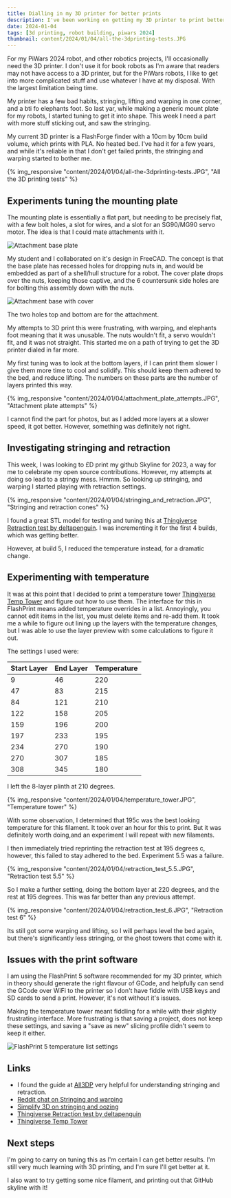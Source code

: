 ```yaml
---
title: Dialling in my 3D printer for better prints
description: I've been working on getting my 3D printer to print better, and have been making some progress
date: 2024-01-04
tags: [3d printing, robot building, piwars 2024]
thumbnail: content/2024/01/04/all-the-3dprinting-tests.JPG
---
```

For my PiWars 2024 robot, and other robotics projects, I'll occasionally need the 3D printer. I don't use it for book robots as I'm aware that readers may not have access to a 3D printer, but for the PiWars robots, I like to get into more complicated stuff and use whatever I have at my disposal. With the largest limitation being time.

My printer has a few bad habits, stringing, lifting and warping in one corner, and a bti fo elephants foot. So last yar, while making a generic mount plate for my robots, I started tuning to get it into shape. This week I need a part with more stuff sticking out, and saw the stringing.

My current 3D printer is a FlashForge finder with a 10cm by 10cm build volume, which prints with PLA. No heated bed. I've had it for a few years, and while it's reliable in that I don't get failed prints, the stringing and warping started to bother me.

{% img_responsive "content/2024/01/04/all-the-3dprinting-tests.JPG", "All the 3D printing tests" %}

## Experiments tuning the mounting plate

The mounting plate is essentially a flat part, but needing to be precisely flat, with a few bolt holes, a slot for wires, and a slot for an SG90/MG90 servo motor. The idea is that I could mate attachments with it.

![Attachment base plate](attachment-base-plate.png)

My student and I collaborated on it's design in FreeCAD. The concept is that the base plate has recessed holes for dropping nuts in, and would be embedded as part of a shell/hull structure for a robot. The cover plate drops over the nuts, keeping those captive, and the 6 countersunk side holes are for bolting this assembly down with the nuts.

![Attachment base with cover](attachment-base-with-cover.png)

The two holes top and bottom are for the attachment.

My attempts to 3D print this were frustrating, with warping, and elephants foot meaning that it was unusable. The nuts wouldn't fit, a servo wouldn't fit, and it was not straight. This started me on a path of trying to get the 3D printer dialed in far more.

My first tuning was to look at the bottom layers, if I can print them slower I give them more time to cool and solidify. This should keep them adhered to the bed, and reduce lifting. The numbers on these parts are the number of layers printed this way.

{% img_responsive "content/2024/01/04/attachment_plate_attempts.JPG", "Attachment plate attempts" %}

I cannot find the part for photos, but as I added more layers at a slower speed, it got better. However, something was definitely not right.

## Investigating stringing and retraction

This week, I was looking to £D print my github Skyline for 2023, a way for me to celebrate my open source contributions. However, my attempts at doing so lead to a stringy mess. Hmmm. So looking up stringing, and warping I started playing with retraction settings.

{% img_responsive "content/2024/01/04/stringing_and_retraction.JPG", "Stringing and retraction cones" %}

I found a great STL model for testing and tuning this at [Thingiverse Retraction test by deltapenguin](https://www.thingiverse.com/thing:909901). I was incrementing it for the first 4 builds, which was getting better.

However, at build 5, I reduced the temperature instead, for a dramatic change.

## Experimenting with temperature

It was at this point that I decided to print a temperature tower [Thingiverse Temp Tower](https://www.thingiverse.com/thing:2493504) and figure out how to use them. The interface for this in FlashPrint means added temperature overrides in a list. Annoyingly, you cannot edit items in the list, you must delete items and re-add them. It took me a while to figure out lining up the layers with the temperature changes, but I was able to use the layer preview with some calculations to figure it out.

The settings I used were:

| Start Layer | End Layer | Temperature |
| ---- | ---- | ---- |
| 9 | 46 | 220 |
| 47 | 83 | 215 |
| 84 | 121 | 210 |
| 122 | 158 | 205 |
| 159 | 196 | 200 |
| 197 | 233 | 195 |
| 234 | 270 | 190 |
| 270 | 307 | 185 |
| 308 | 345 | 180 |

I left the 8-layer plinth at 210 degrees.

{% img_responsive "content/2024/01/04/temperature_tower.JPG", "Temperature tower" %}

With some observation, I determined that 195c was the best looking temperature for this filament. It took over an hour for this to print. But it was definitely worth  doing,and an experiment I will repeat with new filaments.

I then immediately tried reprinting the retraction test at 195 degrees c, however, this failed to stay adhered to the bed. Experiment 5.5 was a failure.

{% img_responsive "content/2024/01/04/retraction_test_5.5.JPG", "Retraction test 5.5" %}

So I make a further setting, doing the bottom layer at 220 degrees, and the rest at 195 degrees. This was far better than any previous attempt.

{% img_responsive "content/2024/01/04/retraction_test_6.JPG", "Retraction test 6" %}

Its still got some warping and lifting, so I will perhaps level the bed again, but there's significantly less stringing, or the ghost towers that come with it.

## Issues with the print software

I am using the FlashPrint 5 software recommended for my 3D printer, which in theory should generate the right flavour of GCode, and helpfully can send the GCode over WiFi to the printer so I don't have fiddle with USB keys and SD cards to send a print. However, it's not without it's issues.

Making the temperature tower meant fiddling for a while with their slightly frustrating interface. More frustrating is that saving a project, does not keep these settings, and saving a "save as new" slicing profile didn't seem to keep it either.

![FlashPrint 5 temperature list settings](flashprint-ui-temperature-list.png)

## Links

- I found the guide at [All3DP](https://all3dp.com/2/3d-print-stringing-easy-ways-to-prevent-it/) very helpful for understanding stringing and retraction.
- [Reddit chat on Stringing and warping](https://www.reddit.com/r/FixMyPrint/comments/sph51y/stringing_and_bottom_warping/)
- [Simplify 3D on stringing and oozing](https://www.simplify3d.com/resources/print-quality-troubleshooting/stringing-or-oozing/)
- [Thingiverse Retraction test by deltapenguin](https://www.thingiverse.com/thing:909901)
- [Thingiverse Temp Tower](https://www.thingiverse.com/thing:2493504)

## Next steps

I'm going to carry on tuning this as I'm certain I can get better results. I'm still very much learning with 3D printing, and I'm sure I'll get better at it.

I also want to try getting some nice filament, and printing out that GitHub skyline with it!
